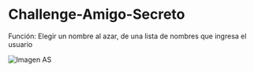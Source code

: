 # Challenge-Amigo-Secreto
<l1>Función: Elegir un nombre al azar, de una lista de nombres que ingresa el usuario</l1>

![Imagen AS](https://github.com/user-attachments/assets/958fb06f-5873-41c9-950a-5509666e50fd)
